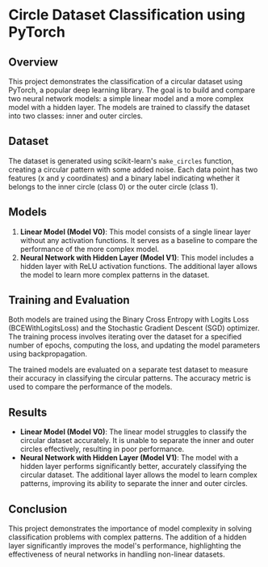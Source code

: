 # Circle Dataset Classification using PyTorch

## Overview
This project demonstrates the classification of a circular dataset using PyTorch, a popular deep learning library. The goal is to build and compare two neural network models: a simple linear model and a more complex model with a hidden layer. The models are trained to classify the dataset into two classes: inner and outer circles.

## Dataset
The dataset is generated using scikit-learn's `make_circles` function, creating a circular pattern with some added noise. Each data point has two features (x and y coordinates) and a binary label indicating whether it belongs to the inner circle (class 0) or the outer circle (class 1).

## Models
1. **Linear Model (Model V0)**: This model consists of a single linear layer without any activation functions. It serves as a baseline to compare the performance of the more complex model.
2. **Neural Network with Hidden Layer (Model V1)**: This model includes a hidden layer with ReLU activation functions. The additional layer allows the model to learn more complex patterns in the dataset.

## Training and Evaluation
Both models are trained using the Binary Cross Entropy with Logits Loss (BCEWithLogitsLoss) and the Stochastic Gradient Descent (SGD) optimizer. The training process involves iterating over the dataset for a specified number of epochs, computing the loss, and updating the model parameters using backpropagation.

The trained models are evaluated on a separate test dataset to measure their accuracy in classifying the circular patterns. The accuracy metric is used to compare the performance of the models.

## Results
- **Linear Model (Model V0)**: The linear model struggles to classify the circular dataset accurately. It is unable to separate the inner and outer circles effectively, resulting in poor performance.
- **Neural Network with Hidden Layer (Model V1)**: The model with a hidden layer performs significantly better, accurately classifying the circular dataset. The additional layer allows the model to learn complex patterns, improving its ability to separate the inner and outer circles.

## Conclusion
This project demonstrates the importance of model complexity in solving classification problems with complex patterns. The addition of a hidden layer significantly improves the model's performance, highlighting the effectiveness of neural networks in handling non-linear datasets.
